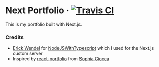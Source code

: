 # Next Portfolio &middot; [![Travis CI](https://travis-ci.org/S-a-l-a-d/next-portfolio.svg?branch=master)](https://travis-ci.org/S-a-l-a-d/next-portfolio)

This is my portfolio built with Next.js.

### Credits
* [Erick Wendel](https://github.com/ErickWendel) for [NodeJSWithTypescript](https://github.com/ErickWendel/NodeJSWithTypescript) which I used for the Next.js custom server
* Inspired by [react-portfolio](https://github.com/sophiaciocca/react-portfolio) from [Sophia Ciocca](https://github.com/sophiaciocca)
